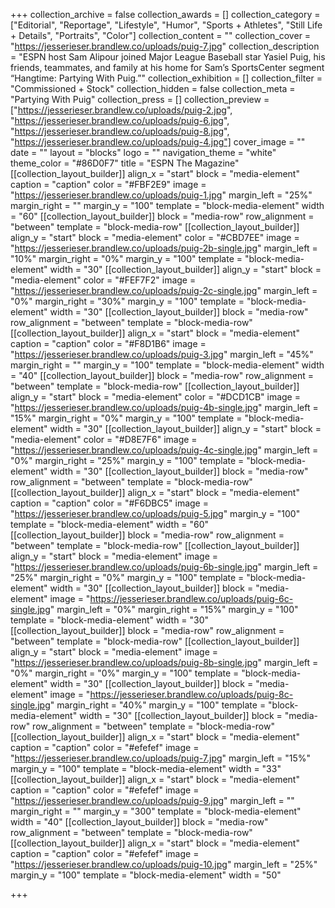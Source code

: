 +++
collection_archive = false
collection_awards = []
collection_category = ["Editorial", "Reportage", "Lifestyle", "Humor", "Sports + Athletes", "Still Life + Details", "Portraits", "Color"]
collection_content = ""
collection_cover = "https://jesserieser.brandlew.co/uploads/puig-7.jpg"
collection_description = "ESPN host Sam Alipour joined Major League Baseball star Yasiel Puig, his friends, teammates, and family at his home for Sam’s SportsCenter segment “Hangtime: Partying With Puig.”"
collection_exhibition = []
collection_filter = "Commissioned + Stock"
collection_hidden = false
collection_meta = "Partying With Puig"
collection_press = []
collection_preview = ["https://jesserieser.brandlew.co/uploads/puig-2.jpg", "https://jesserieser.brandlew.co/uploads/puig-6.jpg", "https://jesserieser.brandlew.co/uploads/puig-8.jpg", "https://jesserieser.brandlew.co/uploads/puig-4.jpg"]
cover_image = ""
date = ""
layout = "blocks"
logo = ""
navigation_theme = "white"
theme_color = "#86D0F7"
title = "ESPN The Magazine"
[[collection_layout_builder]]
align_x = "start"
block = "media-element"
caption = "caption"
color = "#FBF2E9"
image = "https://jesserieser.brandlew.co/uploads/puig-1.jpg"
margin_left = "25%"
margin_right = ""
margin_y = "100"
template = "block-media-element"
width = "60"
[[collection_layout_builder]]
block = "media-row"
row_alignment = "between"
template = "block-media-row"
[[collection_layout_builder]]
align_y = "start"
block = "media-element"
color = "#CBD7EE"
image = "https://jesserieser.brandlew.co/uploads/puig-2b-single.jpg"
margin_left = "10%"
margin_right = "0%"
margin_y = "100"
template = "block-media-element"
width = "30"
[[collection_layout_builder]]
align_y = "start"
block = "media-element"
color = "#FEF7F2"
image = "https://jesserieser.brandlew.co/uploads/puig-2c-single.jpg"
margin_left = "0%"
margin_right = "30%"
margin_y = "100"
template = "block-media-element"
width = "30"
[[collection_layout_builder]]
block = "media-row"
row_alignment = "between"
template = "block-media-row"
[[collection_layout_builder]]
align_x = "start"
block = "media-element"
caption = "caption"
color = "#F8D1B6"
image = "https://jesserieser.brandlew.co/uploads/puig-3.jpg"
margin_left = "45%"
margin_right = ""
margin_y = "100"
template = "block-media-element"
width = "40"
[[collection_layout_builder]]
block = "media-row"
row_alignment = "between"
template = "block-media-row"
[[collection_layout_builder]]
align_y = "start"
block = "media-element"
color = "#DCD1CB"
image = "https://jesserieser.brandlew.co/uploads/puig-4b-single.jpg"
margin_left = "15%"
margin_right = "0%"
margin_y = "100"
template = "block-media-element"
width = "30"
[[collection_layout_builder]]
align_y = "start"
block = "media-element"
color = "#D8E7F6"
image = "https://jesserieser.brandlew.co/uploads/puig-4c-single.jpg"
margin_left = "0%"
margin_right = "25%"
margin_y = "100"
template = "block-media-element"
width = "30"
[[collection_layout_builder]]
block = "media-row"
row_alignment = "between"
template = "block-media-row"
[[collection_layout_builder]]
align_x = "start"
block = "media-element"
caption = "caption"
color = "#F6DBC5"
image = "https://jesserieser.brandlew.co/uploads/puig-5.jpg"
margin_y = "100"
template = "block-media-element"
width = "60"
[[collection_layout_builder]]
block = "media-row"
row_alignment = "between"
template = "block-media-row"
[[collection_layout_builder]]
align_y = "start"
block = "media-element"
image = "https://jesserieser.brandlew.co/uploads/puig-6b-single.jpg"
margin_left = "25%"
margin_right = "0%"
margin_y = "100"
template = "block-media-element"
width = "30"
[[collection_layout_builder]]
block = "media-element"
image = "https://jesserieser.brandlew.co/uploads/puig-6c-single.jpg"
margin_left = "0%"
margin_right = "15%"
margin_y = "100"
template = "block-media-element"
width = "30"
[[collection_layout_builder]]
block = "media-row"
row_alignment = "between"
template = "block-media-row"
[[collection_layout_builder]]
align_y = "start"
block = "media-element"
image = "https://jesserieser.brandlew.co/uploads/puig-8b-single.jpg"
margin_left = "0%"
margin_right = "0%"
margin_y = "100"
template = "block-media-element"
width = "30"
[[collection_layout_builder]]
block = "media-element"
image = "https://jesserieser.brandlew.co/uploads/puig-8c-single.jpg"
margin_right = "40%"
margin_y = "100"
template = "block-media-element"
width = "30"
[[collection_layout_builder]]
block = "media-row"
row_alignment = "between"
template = "block-media-row"
[[collection_layout_builder]]
align_x = "start"
block = "media-element"
caption = "caption"
color = "#efefef"
image = "https://jesserieser.brandlew.co/uploads/puig-7.jpg"
margin_left = "15%"
margin_y = "100"
template = "block-media-element"
width = "33"
[[collection_layout_builder]]
align_x = "start"
block = "media-element"
caption = "caption"
color = "#efefef"
image = "https://jesserieser.brandlew.co/uploads/puig-9.jpg"
margin_left = ""
margin_right = ""
margin_y = "300"
template = "block-media-element"
width = "40"
[[collection_layout_builder]]
block = "media-row"
row_alignment = "between"
template = "block-media-row"
[[collection_layout_builder]]
align_x = "start"
block = "media-element"
caption = "caption"
color = "#efefef"
image = "https://jesserieser.brandlew.co/uploads/puig-10.jpg"
margin_left = "25%"
margin_y = "100"
template = "block-media-element"
width = "50"

+++

